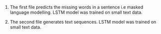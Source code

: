 1. The first file predicts the missing words in a sentence i.e masked language modelling. LSTM model was trained on small text data.

2. The second file generates text sequences. LSTM model was trained on small text data.
